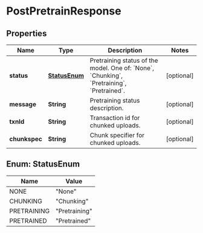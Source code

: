 

# PostPretrainResponse


## Properties

| Name | Type | Description | Notes |
|------------ | ------------- | ------------- | -------------|
|**status** | [**StatusEnum**](#StatusEnum) | Pretraining status of the model. One of: &#x60;None&#x60;, &#x60;Chunking&#x60;, &#x60;Pretraining&#x60;, &#x60;Pretrained&#x60;. |  [optional] |
|**message** | **String** | Pretraining status description. |  [optional] |
|**txnId** | **String** | Transaction id for chunked uploads. |  [optional] |
|**chunkspec** | **String** | Chunk specifier for chunked uploads. |  [optional] |



## Enum: StatusEnum

| Name | Value |
|---- | -----|
| NONE | &quot;None&quot; |
| CHUNKING | &quot;Chunking&quot; |
| PRETRAINING | &quot;Pretraining&quot; |
| PRETRAINED | &quot;Pretrained&quot; |



